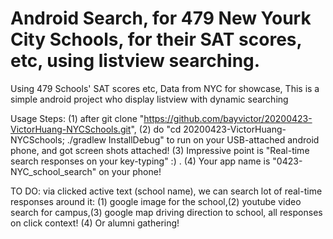 # Android Search, for 479 New Yourk City Schools, for their SAT scores, etc, using listview searching.

Using 479 Schools' SAT scores etc, Data from NYC for showcase, This is a simple android project who display listview with dynamic searching

Usage Steps:
(1) after git clone "https://github.com/bayvictor/20200423-VictorHuang-NYCSchools.git",
(2) do "cd 20200423-VictorHuang-NYCSchools; ./gradlew InstallDebug" to run on your USB-attached android phone, and got screen shots attached!
(3) Impressive point is "Real-time search responses on your key-typing" :) .
(4) Your app name is "0423-NYC_school_search" on your phone!


TO DO: 
via clicked active text (school name), we can search lot of real-time responses around it:
(1) google image for the school,(2) youtube video search for campus,(3) google map driving direction to school, all responses on click context! (4) Or alumni gathering! 






